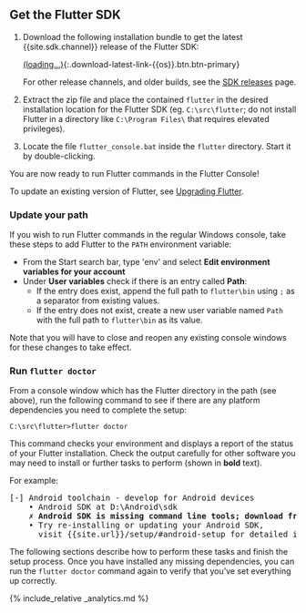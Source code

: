 ## Get the Flutter SDK

 1. Download the following installation bundle to get the latest {{site.sdk.channel}} release of the
    Flutter SDK:

    [(loading...)](#){:.download-latest-link-{{os}}.btn.btn-primary}

    For other release channels, and older builds, see the [SDK
    releases](/releases) page.
 1. Extract the zip file and place the contained `flutter` in the desired
    installation location for the Flutter SDK (eg. `C:\src\flutter`; do not
    install Flutter in a directory like `C:\Program Files\` that requires
    elevated privileges).
 1. Locate the file `flutter_console.bat` inside the `flutter` directory. Start
    it by double-clicking.

You are now ready to run Flutter commands in the Flutter Console!

To update an existing version of Flutter, see [Upgrading Flutter](/docs/development/tools/sdk/upgrading).

### Update your path

If you wish to run Flutter commands in the regular Windows console, take
these steps to add Flutter to the `PATH` environment variable:

* From the Start search bar, type 'env' and select **Edit environment
  variables for your account**
* Under **User variables** check if there is an entry called **Path**:
  * If the entry does exist, append the full path to `flutter\bin` using `;` as
    a separator from existing values.
  * If the entry does not exist, create a new user variable named `Path` with
    the full path to `flutter\bin` as its value.

Note that you will have to close and reopen any existing console windows
for these changes to take effect.

### Run `flutter doctor`

From a console window which has the Flutter directory in the path (see above),
run the following command to see if there are any platform dependencies you
need to complete the setup:

```console
C:\src\flutter>flutter doctor
```

This command checks your environment and displays a report of the status of your
Flutter installation. Check the output carefully for other software you may need
to install or further tasks to perform (shown in **bold** text).

For example:

<pre>
[-] Android toolchain - develop for Android devices
    • Android SDK at D:\Android\sdk
    <strong>✗ Android SDK is missing command line tools; download from https://goo.gl/XxQghQ</strong>
    • Try re-installing or updating your Android SDK,
      visit {{site.url}}/setup/#android-setup for detailed instructions.
</pre>

The following sections describe how to perform these tasks and finish the setup
process. Once you have installed any missing dependencies, you can run the
`flutter doctor` command again to verify that you’ve set everything up correctly.

{% include_relative _analytics.md %}

